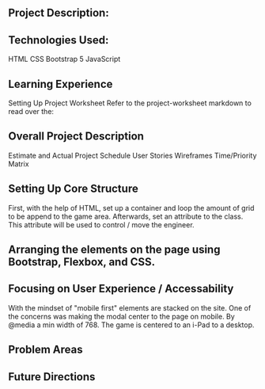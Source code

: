 ## Project Description:



## Technologies Used:
HTML
CSS
Bootstrap 5
JavaScript

## Learning Experience
Setting Up Project Worksheet
Refer to the project-worksheet markdown to read over the:

## Overall Project Description
Estimate and Actual Project Schedule
User Stories
Wireframes
Time/Priority Matrix

## Setting Up Core Structure
First, with the help of HTML, set up a container and loop the amount of grid to be append to the game area. Afterwards, set an attribute to the class. This attribute will be used to control / move the engineer.

## Arranging the elements on the page using Bootstrap, Flexbox, and CSS.

## Focusing on User Experience / Accessability
With the mindset of "mobile first" elements are stacked on the site. One of the concerns was making the modal center to the page on mobile. By @media a min width of 768. The game is centered to an i-Pad to a desktop.



## Problem Areas

## Future Directions
